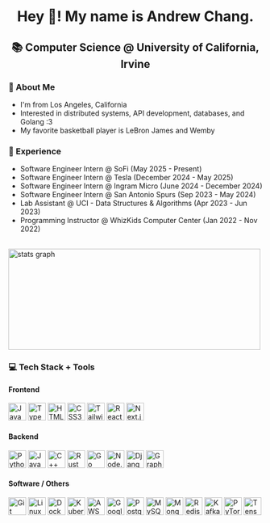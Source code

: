 <h1 align="center">Hey 👋! My name is Andrew Chang.</h1>

###
<h2 align="center"> 📚 Computer Science @ University of California, Irvine</h2>


### 🌱 About Me
- I'm from Los Angeles, California
- Interested in distributed systems, API development, databases, and Golang :3
- My favorite basketball player is LeBron James and Wemby

### 💼 Experience
- Software Engineer Intern @ SoFi (May 2025 - Present)
- Software Engineer Intern @ Tesla (December 2024 - May 2025)
- Software Engineer Intern @ Ingram Micro (June 2024 - December 2024)
- Software Engineer Intern @ San Antonio Spurs (Sep 2023 - May 2024)
- Lab Assistant @ UCI - Data Structures & Algorithms (Apr 2023 - Jun 2023)
- Programming Instructor @ WhizKids Computer Center (Jan 2022 - Nov 2022)

<br> 
<div align="left">
  <img src="https://github-readme-stats.vercel.app/api?username=itsmandrew&hide_title=false&hide_rank=false&show_icons=true&include_all_commits=true&count_private=true&disable_animations=false&theme=dracula&locale=en&hide_border=false" width="500" height="200" alt="stats graph"  />
</div>

### 💻 Tech Stack + Tools


#### Frontend
<div align="left">
  <img src="https://cdn.jsdelivr.net/gh/devicons/devicon/icons/javascript/javascript-original.svg" height="35" alt="JavaScript" />
  <img src="https://cdn.jsdelivr.net/gh/devicons/devicon/icons/typescript/typescript-original.svg" height="35" alt="TypeScript" />
  <img src="https://cdn.simpleicons.org/html5/E34F26" height="35" alt="HTML5" />
  <img src="https://cdn.simpleicons.org/css3/1572B6" height="35" alt="CSS3" />
  <img src="https://cdn.simpleicons.org/tailwindcss/06B6D4" height="35" alt="TailwindCSS" />
  <img src="https://cdn.jsdelivr.net/gh/devicons/devicon/icons/react/react-original.svg" height="35" alt="React" />
  <img src="https://cdn.jsdelivr.net/gh/devicons/devicon/icons/nextjs/nextjs-original.svg" height="35" alt="Next.js" />
</div>

#### Backend
<div align="left">
  <img src="https://cdn.jsdelivr.net/gh/devicons/devicon/icons/python/python-original.svg" height="35" alt="Python" />
  <img src="https://cdn.jsdelivr.net/gh/devicons/devicon/icons/java/java-original.svg" height="35" alt="Java" />
  <img src="https://cdn.jsdelivr.net/gh/devicons/devicon/icons/cplusplus/cplusplus-original.svg" height="35" alt="C++" />
  <img src="https://skillicons.dev/icons?i=rust" height="35" alt="Rust" />
  <img src="https://cdn.jsdelivr.net/gh/devicons/devicon/icons/go/go-original.svg" height="35" alt="Go" />
  <img src="https://cdn.simpleicons.org/nodejs/339933" height="35" alt="Node.js" />
  <img src="https://skillicons.dev/icons?i=django" height="35" alt="Django" />
  <img src="https://cdn.jsdelivr.net/gh/devicons/devicon/icons/graphql/graphql-plain.svg" height="35" alt="GraphQL" />
</div>

#### Software / Others
<div align="left">
  <img src="https://cdn.jsdelivr.net/gh/devicons/devicon/icons/git/git-original.svg" height="35" alt="Git" />
  <img src="https://cdn.jsdelivr.net/gh/devicons/devicon/icons/linux/linux-original.svg" height="35" alt="Linux" />
  <img src="https://cdn.jsdelivr.net/gh/devicons/devicon/icons/docker/docker-original.svg" height="35" alt="Docker" />
  <img src="https://cdn.jsdelivr.net/gh/devicons/devicon/icons/kubernetes/kubernetes-plain.svg" height="35" alt="Kubernetes" />
  <img src="https://skillicons.dev/icons?i=aws" height="35" alt="AWS" />
  <img src="https://cdn.jsdelivr.net/gh/devicons/devicon/icons/googlecloud/googlecloud-original.svg" height="35" alt="Google Cloud" />
  <img src="https://cdn.jsdelivr.net/gh/devicons/devicon/icons/postgresql/postgresql-original.svg" height="35" alt="PostgreSQL" />
  <img src="https://cdn.jsdelivr.net/gh/devicons/devicon/icons/mysql/mysql-original.svg" height="35" alt="MySQL" />
  <img src="https://cdn.jsdelivr.net/gh/devicons/devicon/icons/mongodb/mongodb-original.svg" height="35" alt="MongoDB" />
  <img src="https://cdn.jsdelivr.net/gh/devicons/devicon/icons/redis/redis-original.svg" height="35" alt="Redis" />
  <img src="https://skillicons.dev/icons?i=kafka" height="35" alt="Kafka" />
  <img src="https://cdn.jsdelivr.net/gh/devicons/devicon/icons/pytorch/pytorch-original.svg" height="35" alt="PyTorch" />
  <img src="https://cdn.jsdelivr.net/gh/devicons/devicon/icons/tensorflow/tensorflow-original.svg" height="35" alt="TensorFlow" />
</div>

###

